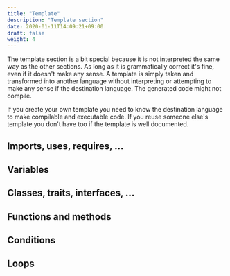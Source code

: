 ```yaml
---
title: "Template"
description: "Template section"
date: 2020-01-11T14:09:21+09:00
draft: false
weight: 4
---
```


The template section is a bit special because it is not interpreted the same way as the other sections. As long as it is grammatically correct it's fine, even if it doesn't make any sense.
A template is simply taken and transformed into another language without interpreting or attempting to make any sense if the destination language. The generated code might not compile.

If you create your own template you need to know the destination language to make compilable and executable code. If you reuse someone else's template you don't have too if the template is well documented.

## Imports, uses, requires, ...

## Variables

## Classes, traits, interfaces, ...

## Functions and methods

## Conditions

## Loops
